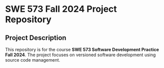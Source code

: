 # SWE 573 Fall 2024 Project Repository
## Project Description
This repository is for the course **SWE 573 Software Development Practice Fall 2024**. The project focuses on versioned software development using source code management. 
